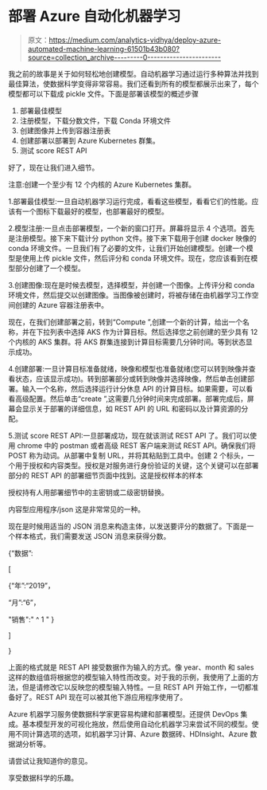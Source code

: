 # 部署 Azure 自动化机器学习

> 原文：<https://medium.com/analytics-vidhya/deploy-azure-automated-machine-learning-61501b43b080?source=collection_archive---------0----------------------->

我之前的故事是关于如何轻松地创建模型。自动机器学习通过运行多种算法并找到最佳算法，使数据科学变得非常容易。我们还看到所有的模型都展示出来了，每个模型都可以下载成 pickle 文件。下面是部署该模型的概述步骤

1.  部署最佳模型
2.  注册模型，下载分数文件，下载 Conda 环境文件
3.  创建图像并上传到容器注册表
4.  创建部署以部署到 Azure Kubernetes 群集。
5.  测试 score REST API

好了，现在让我们进入细节。

注意:创建一个至少有 12 个内核的 Azure Kubernetes 集群。

1.部署最佳模型:一旦自动机器学习运行完成，看看这些模型，看看它们的性能。应该有一个图标下载最好的模型，也部署最好的模型。

2.模型注册:一旦点击部署模型，一个新的窗口打开。屏幕将显示 4 个选项。首先是注册模型。接下来下载计分 python 文件。接下来下载用于创建 docker 映像的 conda 环境文件。一旦我们有了必要的文件，让我们开始创建模型。创建一个模型是使用上传 pickle 文件，然后评分和 conda 环境文件。现在，您应该看到在模型部分创建了一个模型。

3.创建图像:现在是时候去模型，选择模型，并创建一个图像。上传评分和 conda 环境文件，然后提交以创建图像。当图像被创建时，将被存储在由机器学习工作空间创建的 Azure 容器注册表中。

现在，在我们创建部署之前，转到“Compute ”,创建一个新的计算，给出一个名称，并在下拉列表中选择 AKS 作为计算目标。然后选择您之前创建的至少具有 12 个内核的 AKS 集群。将 AKS 群集连接到计算目标需要几分钟时间。等到状态显示成功。

4.创建部署:一旦计算目标准备就绪，映像和模型也准备就绪(您可以转到映像并查看状态，应该显示成功)。转到部署部分或转到映像并选择映像，然后单击创建部署。输入一个名称，然后选择运行计分休息 API 的计算目标。如果需要，可以看看高级配置。然后单击“create ”,这需要几分钟时间来完成部署。部署完成后，屏幕会显示关于部署的详细信息，如 REST API 的 URL 和密码以及计算资源的分配。

5.测试 score REST API:一旦部署成功，现在就该测试 REST API 了。我们可以使用 chrome 中的 postman 或者高级 REST 客户端来测试 REST API。确保我们将 POST 称为动词。从部署中复制 URL，并将其粘贴到工具中。创建 2 个标头，一个用于授权和内容类型。授权是对服务进行身份验证的关键，这个关键可以在部署部分的 REST API 的部署细节页面中找到。这是授权样本的样本

授权持有人<key>用部署细节中的主密钥或二级密钥替换<key>。</key></key>

内容型应用程序/json 这是非常常见的一种。

现在是时候用适当的 JSON 消息来构造主体，以发送要评分的数据了。下面是一个样本格式，我们需要发送 JSON 消息来获得分数。

{“数据”:

[​

{“年”:“2019”，

“月”:“6”，

"销售":" ^ 1 " }

]​

}

上面的格式就是 REST API 接受数据作为输入的方式。像 year、month 和 sales 这样的数组值将根据您的模型输入特性而改变。对于我的示例，我使用了上面的方法，但是请修改它以反映您的模型输入特性。一旦 REST API 开始工作，一切都准备好了。REST API 现在可以被其他下游应用程序使用了。

Azure 机器学习服务使数据科学家更容易构建和部署模型。还提供 DevOps 集成。基本模型开发的可视化拖放，然后使用自动化机器学习来尝试不同的模型。使用不同计算选项的选项，如机器学习计算、Azure 数据砖、HDInsight、Azure 数据湖分析等。

请尝试让我知道你的意见。

享受数据科学的乐趣。